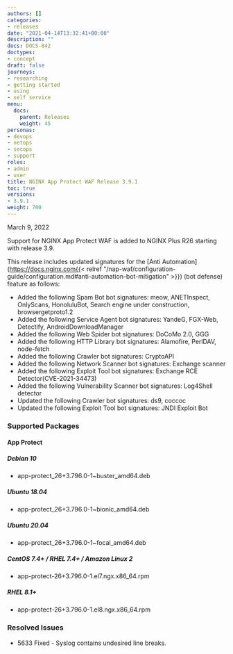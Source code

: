 ```yaml
---
authors: []
categories:
- releases
date: "2021-04-14T13:32:41+00:00"
description: ""
docs: DOCS-842
doctypes:
- concept
draft: false
journeys:
- researching
- getting started
- using
- self service
menu:
  docs:
    parent: Releases
    weight: 45
personas:
- devops
- netops
- secops
- support
roles:
- admin
- user
title: NGINX App Protect WAF Release 3.9.1
toc: true
versions:
- 3.9.1
weight: 700
---
```


March 9, 2022 


Support for NGINX App Protect WAF is added to NGINX Plus R26 starting with release 3.9.

This release includes updated signatures for the [Anti Automation](https://docs.nginx.com{{< relref "/nap-waf/configuration-guide/configuration.md#anti-automation-bot-mitigation" >}}) (bot defense) feature as follows:

- Added the following Spam Bot bot signatures: meow, ANETInspect, OnlyScans, HonoluluBot, Search engine under construction, browsergetproto1.2
- Added the following Service Agent bot signatures: YandeG, FGX-Web, Detectify, AndroidDownloadManager
- Added the following Web Spider bot signatures: DoCoMo 2.0, GGG
- Added the following HTTP Library bot signatures: Alamofire, PerlDAV, node-fetch
- Added the following Crawler bot signatures: CryptoAPI
- Added the following Network Scanner bot signatures: Exchange scanner
- Added the following Exploit Tool bot signatures: Exchange RCE Detector(CVE-2021-34473)
- Added the following Vulnerability Scanner bot signatures: Log4Shell detector
- Updated the following Crawler bot signatures: ds9, coccoc
- Updated the following Exploit Tool bot signatures: JNDI Exploit Bot


### Supported Packages

#### App Protect

##### Debian 10

- app-protect_26+3.796.0-1~buster_amd64.deb

##### Ubuntu 18.04

- app-protect_26+3.796.0-1~bionic_amd64.deb

##### Ubuntu 20.04

- app-protect_26+3.796.0-1~focal_amd64.deb

##### CentOS 7.4+ / RHEL 7.4+ / Amazon Linux 2

- app-protect-26+3.796.0-1.el7.ngx.x86_64.rpm

##### RHEL 8.1+

- app-protect-26+3.796.0-1.el8.ngx.x86_64.rpm

### Resolved Issues

- 5633 Fixed - Syslog contains undesired line breaks.

